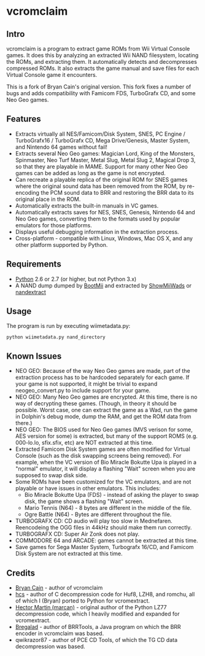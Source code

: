 vcromclaim
==========

Intro
-----
vcromclaim is a program to extract game ROMs from Wii Virtual Console games. 
It does this by analyzing an extracted Wii NAND filesystem, locating the ROMs, 
and extracting them.  It automatically detects and decompresses compressed ROMs.
It also extracts the game manual and save files for each Virtual Console game 
it encounters.

This is a fork of Bryan Cain's original version. This fork fixes a number of
bugs and adds compatibility with Famicom FDS, TurboGrafx CD, and some Neo Geo
games. 

Features
--------
* Extracts virtually all NES/Famicom/Disk System, SNES, PC Engine /
  TurboGrafx16 / TurboGrafx CD, Mega Drive/Genesis, Master System, and
  Nintendo 64 games without fail!
* Extracts several Neo Geo games: Magician Lord, King of the Monsters,
  Spinmaster, Neo Turf Master, Metal Slug, Metal Slug 2, Magical Drop 3, so that
  they are playable in MAME. Support for many other Neo Geo games can be added
  as long as the game is not encrypted.
* Can recreate a playable replica of the original ROM for SNES games where the 
  original sound data has been removed from the ROM, by re-encoding the PCM 
  sound data to BRR and restoring the BRR data to its original place in the ROM.
* Automatically extracts the built-in manuals in VC games.
* Automatically extracts saves for NES, SNES, Genesis, Nintendo 64 and Neo Geo
  games, converting them to the formats used by popular emulators for those
  platforms.
* Displays useful debugging information in the extraction process.
* Cross-platform - compatible with Linux, Windows, Mac OS X, and any other 
  platform supported by Python.

Requirements
------------
* [Python](http://python.org) 2.6 or 2.7 (or higher, but not Python 3.x)
* A NAND dump dumped by [BootMii](http://bootmii.org) and extracted by 
  [ShowMiiWads](http://code.google.com/p/showmiiwads) or [nandextract](http://github.com/Plombo/showmiiwads)

Usage
-----
The program is run by executing wiimetadata.py:  

    python wiimetadata.py nand_directory

Known Issues
------------
* NEO GEO: Because of the way Neo Geo games are made, part of the extraction
  process has to be hardcoded separately for each game. If your game is not
  supported, it might be trivial to expand neogeo_convert.py to include support
  for your game.
* NEO GEO: Many Neo Geo games are encrypted. At this time, there is no way of
  decrypting these games. (Though, in theory it should be possible. Worst case,
  one can extract the game as a Wad, run the game in Dolphin's debug mode, dump
  the RAM, and get the ROM data from there.)
* NEO GEO: The BIOS used for Neo Geo games (MVS verison for some, AES version
  for some) is extracted, but many of the support ROMS (e.g. 000-lo.lo,
  sfix.sfix, etc) are NOT extracted at this time.
* Extracted Famicom Disk System games are often modified for Virtual Console
  (such as the disk swapping screens being removed). For example, when the
  VC version of Bio Miracle Bokutte Upa is played in a "normal" emulator, it
  will display a flashing "Wait" screen when you are supposed to swap disk side.
* Some ROMs have been customized for the VC emulators, and are not playable or
  have issues in other emulators. This includes:
  * Bio Miracle Bokutte Upa (FDS) - instead of asking the player to swap disk,
    the game shows a flashing "Wait" screen.
  * Mario Tennis (N64) - 8 bytes are different in the middle of the file.
  * Ogre Battle (N64) - Bytes are different throughout the file.
* TURBOGRAFX CD: CD audio will play too slow in Mednefaren. Reencodeing the OGG
  files in 44kHz should make them run correctly.
* TURBOGRAFX CD: Super Air Zonk does not play.
* COMMODORE 64 and ARCADE: games cannot be extracted at this time.
* Save games for Sega Master System, Turbografx 16/CD, and Famicom Disk System
  are not extracted at this time.

Credits
-------
* [Bryan Cain](https://github.com/Plombo) - author of vcromclaim
* [hcs](http://hcs64.com) - author of C decompression code for Huf8, LZH8, and 
  romchu, all of which I (Bryan) ported to Python for vcromextract.
* [Hector Martin (marcan)](http://marcansoft.com/blog) - original author of the 
  Python LZ77 decompression code, which I heavily modified and expanded for 
  vcromextract.
* [Bregalad](http://www.romhacking.net/community/1067) - author of BRRTools, 
  a Java program on which the BRR encoder in vcromclaim was based.
* qwikrazor87 - author of PCE CD Tools, of which the TG CD data decompression
  was based.


